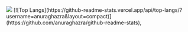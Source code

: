 <!-- [![Anurag's GitHub stats-Dark](https://github-readme-stats.vercel.app/api?username=leduytuanvu&show_icons=true&theme=dark#gh-dark-mode-only)](https://github.com/anuraghazra/github-readme-stats#gh-dark-mode-only)
[![Anurag's GitHub stats-Light](https://github-readme-stats.vercel.app/api?username=leduytuanvu&show_icons=true&theme=default#gh-light-mode-only)](https://github.com/anuraghazra/github-readme-stats#gh-light-mode-only) -->
<picture>
<source 
  srcset="https://github-readme-stats.vercel.app/api?username=leduytuanvu&show_icons=true&theme=dark"
  media="(prefers-color-scheme: dark)"
/>
<source
  srcset="https://github-readme-stats.vercel.app/api?username=leduytuanvu&show_icons=true"
  media="(prefers-color-scheme: light), (prefers-color-scheme: no-preference)"
/>
<img src="https://github-readme-stats.vercel.app/api?username=leduytuanvu&show_icons=true" />
</picture>
[![Top Langs](https://github-readme-stats.vercel.app/api/top-langs/?username=anuraghazra&layout=compact)](https://github.com/anuraghazra/github-readme-stats),
